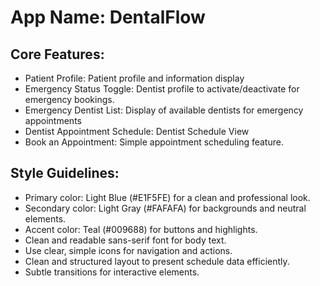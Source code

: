 # **App Name**: DentalFlow

## Core Features:

- Patient Profile: Patient profile and information display
- Emergency Status Toggle: Dentist profile to activate/deactivate for emergency bookings.
- Emergency Dentist List: Display of available dentists for emergency appointments
- Dentist Appointment Schedule: Dentist Schedule View
- Book an Appointment: Simple appointment scheduling feature.

## Style Guidelines:

- Primary color: Light Blue (#E1F5FE) for a clean and professional look.
- Secondary color: Light Gray (#FAFAFA) for backgrounds and neutral elements.
- Accent color: Teal (#009688) for buttons and highlights.
- Clean and readable sans-serif font for body text.
- Use clear, simple icons for navigation and actions.
- Clean and structured layout to present schedule data efficiently.
- Subtle transitions for interactive elements.